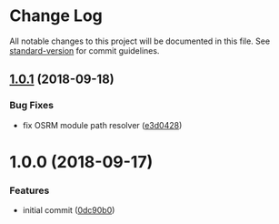 # Change Log

All notable changes to this project will be documented in this file. See [standard-version](https://github.com/conventional-changelog/standard-version) for commit guidelines.

<a name="1.0.1"></a>
## [1.0.1](https://github.com/stepankuzmin/osrm-bindings/compare/v1.0.0...v1.0.1) (2018-09-18)


### Bug Fixes

* fix OSRM module path resolver ([e3d0428](https://github.com/stepankuzmin/osrm-bindings/commit/e3d0428))



<a name="1.0.0"></a>
# 1.0.0 (2018-09-17)


### Features

* initial commit ([0dc90b0](https://github.com/stepankuzmin/osrm-bindings/commit/0dc90b0))

